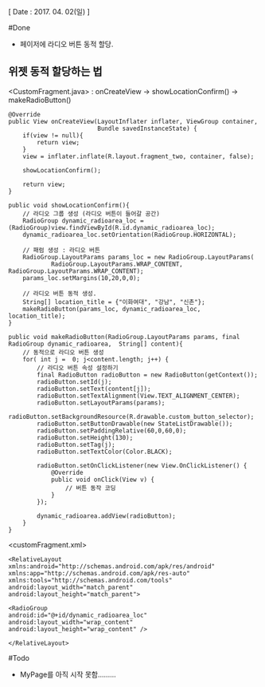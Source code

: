 [ Date : 2017. 04. 02(일) ]

#Done

 - 페이저에 라디오 버튼 동적 할당.

## 위젯 동적 할당하는 법

<CustomFragment.java> : onCreateView -> showLocationConfirm() -> makeRadioButton() 

    @Override
    public View onCreateView(LayoutInflater inflater, ViewGroup container,
                             Bundle savedInstanceState) {
        if(view != null){
            return view;
        }
        view = inflater.inflate(R.layout.fragment_two, container, false);

        showLocationConfirm();

        return view;
    }

    public void showLocationConfirm(){
        // 라디오 그룹 생성 (라디오 버튼이 들어갈 공간)
        RadioGroup dynamic_radioarea_loc = (RadioGroup)view.findViewById(R.id.dynamic_radioarea_loc);
        dynamic_radioarea_loc.setOrientation(RadioGroup.HORIZONTAL);

        // 패럼 생성 : 라디오 버튼
        RadioGroup.LayoutParams params_loc = new RadioGroup.LayoutParams(
                RadioGroup.LayoutParams.WRAP_CONTENT, RadioGroup.LayoutParams.WRAP_CONTENT);
        params_loc.setMargins(10,20,0,0);

        // 라디오 버튼 동적 생성.
        String[] location_title = {"이화여대", "강남", "신촌"};
        makeRadioButton(params_loc, dynamic_radioarea_loc, location_title);
    }

	public void makeRadioButton(RadioGroup.LayoutParams params, final RadioGroup dynamic_radioarea,  String[] content){
        // 동적으로 라디오 버튼 생성
        for( int j =  0; j<content.length; j++) {
			// 라디오 버튼 속성 설정하기
            final RadioButton radioButton = new RadioButton(getContext());
            radioButton.setId(j);
            radioButton.setText(content[j]);
            radioButton.setTextAlignment(View.TEXT_ALIGNMENT_CENTER);
            radioButton.setLayoutParams(params);
            radioButton.setBackgroundResource(R.drawable.custom_button_selector);
            radioButton.setButtonDrawable(new StateListDrawable());
            radioButton.setPaddingRelative(60,0,60,0);
            radioButton.setHeight(130);
            radioButton.setTag(j);
            radioButton.setTextColor(Color.BLACK);

            radioButton.setOnClickListener(new View.OnClickListener() {
                @Override
                public void onClick(View v) {
                    // 버튼 동작 코딩
                }
            });

            dynamic_radioarea.addView(radioButton);
        }
    }

<customFragment.xml>

	<RelativeLayout xmlns:android="http://schemas.android.com/apk/res/android"
    xmlns:app="http://schemas.android.com/apk/res-auto"
    xmlns:tools="http://schemas.android.com/tools"
    android:layout_width="match_parent"
    android:layout_height="match_parent">

    <RadioGroup
    android:id="@+id/dynamic_radioarea_loc"
    android:layout_width="wrap_content"
    android:layout_height="wrap_content" />

	</RelativeLayout>
#Todo

 - MyPage를 아직 시작 못함.........